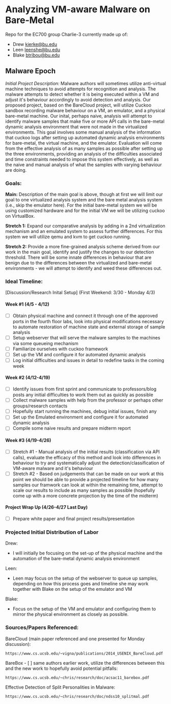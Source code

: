 # Analyzing VM-aware Malware on Bare-Metal

Repo for the EC700 group Charlie-3 currently made up of:
- Drew kierke@bu.edu
- Leen leenshe@bu.edu
- Blake btribou@bu.edu

## Malware Epoch

_Initial Project Description:_ Malware authors will sometimes utilize anti-virtual machine techniques to avoid attempts for recognition and analysis.  The malware attempts to detect whether it is being executed within a VM and adjust it's behaviour accordingly to avoid detection and analysis.  Our proposed project, based on the BareCloud project, will utilize Cuckoo sandbox recording malware behaviour on a VM, an emulator, and a physical bare-metal machine.  Our inital, perhaps naive, analysis will attempt to identify malware samples that make five or more API calls in the bare-metal dynamic analysis environment that were not made in the virtualized environments.  This goal involves some manual analysis of the information that cuckoo logs after setting up automated dynamic analysis environments for bare-metal, the virtual machine, and the emulator.  Evaluation will come from the effective analysis of as many samples as possible after setting up the three environments, providing an analysis of the difficulties associated and time constraints needed to impose this system effectively, as well as the naive and manual analysis of what the samples with varying behaviour are doing.


### Goals:

__Main:__ Description of the main goal is above, though at first we will limit our goal to one virtualized analysis system and the bare metal analysis system (i.e., skip the emulator here).  For the initial bare-metal system we will be using customized hardware and for the initial VM we will be utilizing cuckoo on VirtualBox.

__Stretch 1:__ Expand our comparative analysis by adding in a 2nd virtualization mechanism and an emulated system to assess further differences.  For this system we will utilize qemu and kvm to get cuckoo running. 

__Stretch 2:__ Provide a more fine-grained analysis scheme derived from our work in the main goal, identify and justify the changes to our detection threshold.  There will be some innate differences in behaviour that are benign due to the differences between the virtualized and bare-metal environments - we will attempt to identify and weed these differences out.

### Ideal Timeline:

[Discussion/Research Inital Setup] (First Weekend: 3/30 - Monday 4/3)

#### Week #1 (4/5 - 4/12)
- [ ] Obtain physical machine and connect it through one of the approved ports in the fourth floor labs, look into physical modifications necessary to automate restoration of machine state and external storage of sample analysis
- [ ] Setup webserver that will serve the malware samples to the machines via some queueing mechanism
- [ ] Familiarize ourselves with cuckoo framework
- [ ] Set up the VM and configure it for automated dynamic analysis
- [ ] Log initial difficulties and issues in detail to redefine tasks in the coming week

#### Week #2 (4/12-4/19)
- [ ] Identify issues from first sprint and communicate to professors/blog posts any initial difficulties to work them out as quickly as possible
- [ ] Collect malware samples with help from the professor or perhaps other groups/research contacts
- [ ] Hopefully start running the machines, debug initial issues, finish any 
- [ ] Set up the Emulated environment and configure it for automated dynamic analysis
- [ ] Compile some naive results and prepare midterm report

#### Week #3 (4/19-4/26)
- [ ] Stretch #1 - Manual analysis of the initial results (classification via API calls), evaluate the efficacy of this method and look into differences in behaviour to try and systematically adjust the detection/classification of VM-aware malware and it's behaviour
- [ ] Stretch #2 - Based on judgements that can be made on our work at this point we should be able to provide a projected timeline for how many samples our framwork can look at within the remaining time, attempt to scale our results to include as many samples as possible (hopefully come up with a more concrete projection by the time of the midterm)

#### Project Wrap Up (4/26-4/27 Last Day)
- [ ] Prepare white paper and final project results/presentation

### Projected Initial Distribution of Labor

Drew:
* I will initially be focusing on the set-up of the physical machine and the automation of the bare-metal dynamic analysis environment

Leen:
* Leen may focus on the setup of the webserver to queue up samples, depending on how this process goes and timeline she may work together with Blake on the setup of the emulator and VM

Blake:
* Focus on the setup of the VM and emulator and configuring them to mirror the physical environment as closely as possible.

### Sources/Papers Referenced:

BareCloud (main paper referenced and one presented for Monday discussion):

	https://www.cs.ucsb.edu/~vigna/publications/2014_USENIX_BareCloud.pdf
	
BareBox - [ ] same authors earlier work, utilize the differences between this and the new work to hopefully avoid potential pitfalls:

	https://www.cs.ucsb.edu/~chris/research/doc/acsac11_barebox.pdf
	
Effective Detection of Split Personalities in Malware:

	https://www.cs.ucsb.edu/~chris/research/doc/ndss10_splitmal.pdf
